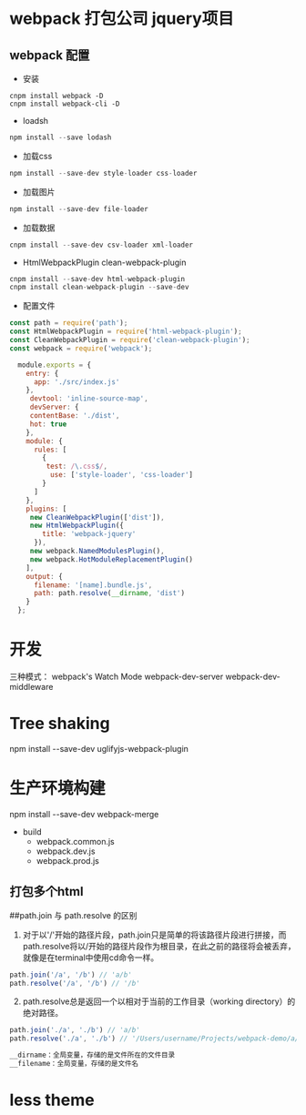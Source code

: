 # webpack 打包公司 jquery项目

## webpack 配置

- 安装
```npm
cnpm install webpack -D 
cnpm install webpack-cli -D 
```

- loadsh

```js
npm install --save lodash
```

- 加载css

```js
npm install --save-dev style-loader css-loader

```

- 加载图片
```js
npm install --save-dev file-loader

```

- 加载数据
```js
cnpm install --save-dev csv-loader xml-loader
```


- HtmlWebpackPlugin clean-webpack-plugin
```js
cnpm install --save-dev html-webpack-plugin
cnpm install clean-webpack-plugin --save-dev
```

- 配置文件
```js
const path = require('path');
const HtmlWebpackPlugin = require('html-webpack-plugin');
const CleanWebpackPlugin = require('clean-webpack-plugin');
const webpack = require('webpack');

  module.exports = {
    entry: {
      app: './src/index.js'
    },
     devtool: 'inline-source-map',
     devServer: {
     contentBase: './dist',
     hot: true
    },
    module: {
      rules: [
        {
         test: /\.css$/,
          use: ['style-loader', 'css-loader']
        }
      ]
    },
    plugins: [
     new CleanWebpackPlugin(['dist']),
     new HtmlWebpackPlugin({
        title: 'webpack-jquery'
      }),
     new webpack.NamedModulesPlugin(),
     new webpack.HotModuleReplacementPlugin()
    ],
    output: {
      filename: '[name].bundle.js',
      path: path.resolve(__dirname, 'dist')
    }
  };

```



# 开发
三种模式：
webpack's Watch Mode
webpack-dev-server
webpack-dev-middleware

# Tree shaking

npm install --save-dev uglifyjs-webpack-plugin


# 生产环境构建
npm install --save-dev webpack-merge

- build
  -  webpack.common.js
  -  webpack.dev.js
  -  webpack.prod.js

## 打包多个html




##path.join 与 path.resolve 的区别
1. 对于以'/'开始的路径片段，path.join只是简单的将该路径片段进行拼接，而path.resolve将以/开始的路径片段作为根目录，在此之前的路径将会被丢弃，就像是在terminal中使用cd命令一样。

```js
path.join('/a', '/b') // 'a/b'
path.resolve('/a', '/b') // '/b'
```
 

2. path.resolve总是返回一个以相对于当前的工作目录（working directory）的绝对路径。
```js
path.join('./a', './b') // 'a/b'
path.resolve('./a', './b') // '/Users/username/Projects/webpack-demo/a/b'
```

```js
__dirname：全局变量，存储的是文件所在的文件目录
__filename：全局变量，存储的是文件名
```

# less theme
